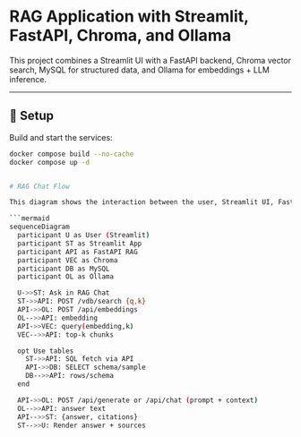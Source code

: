 # RAG Application with Streamlit, FastAPI, Chroma, and Ollama

This project combines a Streamlit UI with a FastAPI backend, Chroma vector search, MySQL for structured data, and Ollama for embeddings + LLM inference.

---

## 🚀 Setup

Build and start the services:

```bash
docker compose build --no-cache
docker compose up -d


# RAG Chat Flow

This diagram shows the interaction between the user, Streamlit UI, FastAPI RAG backend, Chroma vector DB, MySQL, and Ollama.

```mermaid
sequenceDiagram
  participant U as User (Streamlit)
  participant ST as Streamlit App
  participant API as FastAPI RAG
  participant VEC as Chroma
  participant DB as MySQL
  participant OL as Ollama

  U->>ST: Ask in RAG Chat
  ST->>API: POST /vdb/search {q,k}
  API->>OL: POST /api/embeddings
  OL-->>API: embedding
  API->>VEC: query(embedding,k)
  VEC-->>API: top-k chunks

  opt Use tables
    ST->>API: SQL fetch via API
    API->>DB: SELECT schema/sample
    DB-->>API: rows/schema
  end

  API->>OL: POST /api/generate or /api/chat (prompt + context)
  OL-->>API: answer text
  API-->>ST: {answer, citations}
  ST-->>U: Render answer + sources